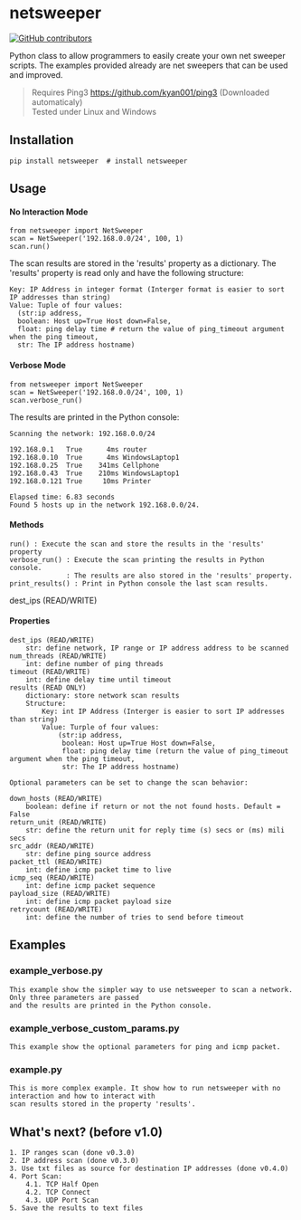 # netsweeper
[![GitHub contributors](https://img.shields.io/github/contributors/alexx-files/netsweeper.svg)](https://github.com/alexx-files/netsweeper/graphs/contributors/)

Python class to allow programmers to easily create your own net sweeper scripts. The examples provided already
are net sweepers that can be used and improved.

> Requires Ping3 https://github.com/kyan001/ping3 (Downloaded automaticaly)\
> Tested under Linux and Windows

## Installation

```shell
pip install netsweeper  # install netsweeper
```
## Usage

#### No Interaction Mode
```
from netsweeper import NetSweeper
scan = NetSweeper('192.168.0.0/24', 100, 1)
scan.run()
```
The scan results are stored in the 'results' property as a dictionary.
The 'results' property is read only and have the following structure:
```
Key: IP Address in integer format (Interger format is easier to sort IP addresses than string)
Value: Tuple of four values:
  (str:ip address,
  boolean: Host up=True Host down=False,
  float: ping delay time # return the value of ping_timeout argument when the ping timeout,
  str: The IP address hostname)
```

#### Verbose Mode
```
from netsweeper import NetSweeper
scan = NetSweeper('192.168.0.0/24', 100, 1)
scan.verbose_run()
```

The results are printed in the Python console:

```
Scanning the network: 192.168.0.0/24

192.168.0.1   True      4ms	router
192.168.0.10  True      4ms	WindowsLaptop1
192.168.0.25  True    341ms	Cellphone
192.168.0.43  True    210ms	WindowsLaptop1
192.168.0.121 True     10ms	Printer

Elapsed time: 6.83 seconds
Found 5 hosts up in the network 192.168.0.0/24.
```
#### Methods
```
run() : Execute the scan and store the results in the 'results' property
verbose_run() : Execute the scan printing the results in Python console.
              : The results are also stored in the 'results' property.
print_results() : Print in Python console the last scan results.
```
dest_ips (READ/WRITE)
#### Properties
```
dest_ips (READ/WRITE)
    str: define network, IP range or IP address address to be scanned
num_threads (READ/WRITE)
    int: define number of ping threads
timeout (READ/WRITE)
    int: define delay time until timeout
results (READ ONLY)
    dictionary: store network scan results
    Structure:
        Key: int IP Address (Interger is easier to sort IP addresses than string)
        Value: Turple of four values:
            (str:ip address,
             boolean: Host up=True Host down=False,
             float: ping delay time (return the value of ping_timeout argument when the ping timeout,
             str: The IP address hostname)

Optional parameters can be set to change the scan behavior:

down_hosts (READ/WRITE)
    boolean: define if return or not the not found hosts. Default = False
return_unit (READ/WRITE)
    str: define the return unit for reply time (s) secs or (ms) mili secs
src_addr (READ/WRITE)
    str: define ping source address
packet_ttl (READ/WRITE)
    int: define icmp packet time to live
icmp_seq (READ/WRITE)
    int: define icmp packet sequence
payload_size (READ/WRITE)
    int: define icmp packet payload size
retrycount (READ/WRITE)
    int: define the number of tries to send before timeout
```

## Examples

### example_verbose.py
```
This example show the simpler way to use netsweeper to scan a network. Only three parameters are passed 
and the results are printed in the Python console.
```

### example_verbose_custom_params.py
```
This example show the optional parameters for ping and icmp packet.
```

### example.py
```
This is more complex example. It show how to run netsweeper with no interaction and how to interact with 
scan results stored in the property 'results'.
```
## What's next? (before v1.0)
```
1. IP ranges scan (done v0.3.0)
2. IP address scan (done v0.3.0)
3. Use txt files as source for destination IP addresses (done v0.4.0)
4. Port Scan:
    4.1. TCP Half Open
    4.2. TCP Connect
    4.3. UDP Port Scan
5. Save the results to text files
```
